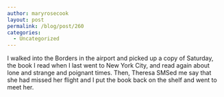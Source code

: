 ```yaml
---
author: maryrosecook
layout: post
permalink: /blog/post/260
categories:
  - Uncategorized
---
```

I walked into the Borders in the airport and picked up a copy of Saturday, the book I read when I last went to New York City, and read again about lone and strange and poignant times. Then, Theresa SMSed me say that she had missed her flight and I put the book back on the shelf and went to meet her.